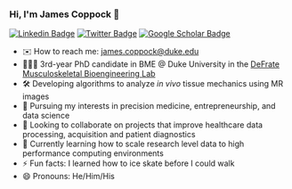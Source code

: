 ### Hi, I'm James Coppock 👋

[![Linkedin Badge](https://img.shields.io/static/v1?style=for-the-badge&message=LinkedIn&color=0A66C2&logo=LinkedIn&logoColor=FFFFFF&label=)](https://www.linkedin.com/in/jacoppock/)
[![Twitter Badge](https://img.shields.io/static/v1?style=for-the-badge&message=Twitter&color=1DA1F2&logo=Twitter&logoColor=FFFFFF&label=)](https://twitter.com/Coppock_JA)
[![Google Scholar Badge](https://img.shields.io/static/v1?style=for-the-badge&message=Google+Scholar&color=4285F4&logo=Google+Scholar&logoColor=FFFFFF&label=)](https://scholar.google.com/citations?user=aUYi9_IAAAAJ&hl=en)

<!--
https://raw.githubusercontent.com/progfay/shields-with-icon/master/README.md
-->

- ✉️ How to reach me: james.coppock@duke.edu
- 👨🏼‍💻 3rd-year PhD candidate in BME @ Duke University in the [DeFrate Musculoskeletal Bioengineering Lab](https://sites.duke.edu/defratelab/) 
- 🛠 Developing algorithms to analyze *in vivo* tissue mechanics using MR images
- 💼 Pursuing my interests in precision medicine, entrepreneurship, and data science
- 🤝 Looking to collaborate on projects that improve healthcare data processing, acquisition and patient diagnostics 
- 🌱 Currently learning how to scale research level data to high performance computing environments
- ⚡ Fun facts: I learned how to ice skate before I could walk
- 😄 Pronouns: He/Him/His
